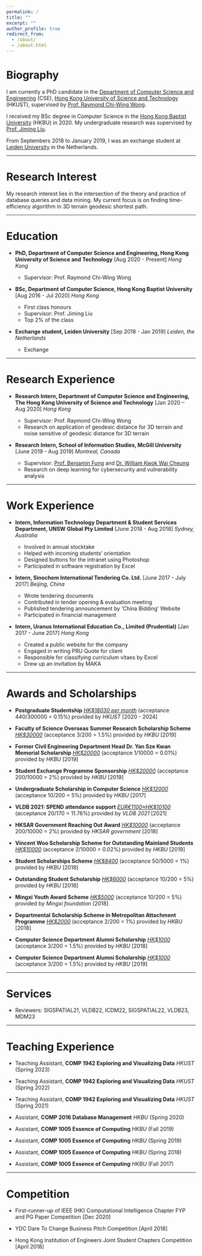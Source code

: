 ```yaml
---
permalink: /
title: ""
excerpt: ""
author_profile: true
redirect_from:
  - /about/
  - /about.html
---
```


# Biography
 I am currently a PhD candidate in the [Department of Computer Science and Engineering](https://cse.hkust.edu.hk) (CSE), [Hong Kong University of Science and Technology](https://hkust.edu.hk) (HKUST), supervised by [Prof. Raymond Chi-Wing Wong](https://www.cse.ust.hk/~raywong/).

 I received my BSc degree in Computer Science in the [Hong Kong Baptist University](https://www.hkbu.edu.hk/eng/main/index.jsp) (HKBU) in 2020. My undergraduate research was supervised by [Prof. Jiming Liu](https://www.comp.hkbu.edu.hk/~jiming/).

 From Septembers 2018 to January 2019, I was an exchange student at [Leiden University](https://www.universiteitleiden.nl/en) in the Netherlands.

---
# Research Interest
 My research interest lies in the intersection of the theory and practice of database queries and data mining. My current focus is on finding time-efficiency algorithm in 3D terrain geodesic shortest path.

---
# Education
 * **PhD, Department of Computer Science and Engineering, Hong Kong University of Science and Technology** [Aug 2020 - Present] *Hong Kong*  
    * Supervisor: Prof. Raymond Chi-Wing Wong  

 * **BSc, Department of Computer Science, Hong Kong Baptist University** [Aug 2016 - Jul 2020] *Hong Kong*  
    * First class honours  
    * Supervisor: Prof. Jiming Liu  
    * Top 2% of the class

 * **Exchange student, Leiden University** [Sep 2018  - Jan 2019] *Leiden, the Netherlands*  
    * Exchange

---
# Research Experience
 * **Research Intern, Department of Computer Science and Engineering, The Hong Kong University of Science and Technology** [Jan 2020 – Aug 2020] *Hong Kong*  
    * Supervisor: Prof. Raymond Chi-Wing Wong  
    * Research on application of geodesic distance for 3D terrain and noise sensitive of geodesic distance for 3D terrain

 * **Research Intern, School of Information Studies, McGill University** [June 2019 - Aug 2019] *Montreal, Canada*  
    * Supervisor: [Prof. Benjamin Fung](http://dmas.lab.mcgill.ca/fung/index.htm) and [Dr. William Kwok Wai Cheung](https://www.comp.hkbu.edu.hk/~william/)  
    * Research on deep learning for cybersecurity and vulnerability analysis

---
# Work Experience
 * **Intern, Information Technology Department & Student Services Department, UNSW Global Pty Limited** [June 2018 - Aug 2018] *Sydney, Australia*  
    * Involved in annual stocktake
    * Helped with incoming students’ orientation
    * Designed buttons for the intranet using Photoshop
    * Participated in software registration by Excel

 * **Intern, Sinochem International Tendering Co. Ltd.** [June 2017 - July 2017] *Beijing, China*  
    * Wrote tendering documents
    * Contributed in tender opening & evaluation meeting
    * Published tendering announcement by ‘China Bidding’ Website
    * Participated in financial management

 * **Intern, Uranus International Education Co., Limited (Prudential)** [Jan 2017 - June 2017] *Hong Kong*  
    * Created a public website for the company
    * Engaged in writing PRU Quote for client
    * Responsible for classifying curriculum vitaes by Excel
    * Drew up an invitation by MAKA

---
# Awards and Scholarships
 * **Postgraduate Studentship** <ins>*HK$18030 per month*</ins> (acceptance 440/300000 = 0.15%) provided by *HKUST* [2020 - 2024]

 * **Faculty of Science Overseas Summer Research Scholarship Scheme** <ins>*HK$30000*</ins> (acceptance 3/200 = 1.5%) provided by *HKBU* [2019]

 * **Former Civil Engineering Department Head Dr. Yan Sze Kwan Memorial Scholarship** <ins>*HK$20000*</ins> (acceptance 1/10000 = 0.01%) provided by *HKBU* [2019]

 * **Student Exchange Programme Sponsorship** <ins>*HK$20000*</ins> (acceptance 200/10000 = 2%) provided by *HKBU* [2019]

 * **Undergraduate Scholarship in Computer Science** <ins>*HK$12000*</ins> (acceptance 10/200 = 5%) provided by *HKBU* [2017]

 * **VLDB 2021: SPEND attendance support** <ins>*EUR€1100≈HK$10100*</ins> (acceptance 20/170 = 11.76%) provided by *VLDB 2021* [2021]

 * **HKSAR Government Reaching Out Award** <ins>*HK$10000*</ins> (acceptance 200/10000 = 2%) provided by *HKSAR government* [2018]

 * **Vincent Woo Scholarship Scheme for Outstanding Mainland Students** <ins>*HK$10000*</ins> (acceptance 2/10000 = 0.02%) provided by *HKBU* [2019]

 * **Student Scholarships Scheme** <ins>*HK$8400*</ins> (acceptance 50/5000 = 1%) provided by *HKBU* [2018]

 * **Outstanding Student Scholarship** <ins>*HK$6000*</ins> (acceptance 10/200 = 5%) provided by *HKBU* [2018]

 * **Mingxi Youth Award Scheme** <ins>*HK$5000*</ins> (acceptance 10/200 = 5%) provided by *Mingxi foundation* [2018]

 * **Departmental Scholarship Scheme in Metropolitan Attachment Programme** <ins>*HK$2000*</ins> (acceptance 2/200 = 1%) provided by *HKBU* [2018]

 * **Computer Science Department Alumni Scholarship** <ins>*HK$1000*</ins> (acceptance 3/200 = 1.5%) provided by *HKBU* [2018]

 * **Computer Science Department Alumni Scholarship** <ins>*HK$1000*</ins> (acceptance 3/200 = 1.5%) provided by *HKBU* [2019]

---
# Services

* Reviewers: SIGSPATIAL21, VLDB22, ICDM22, SIGSPATIAL22, VLDB23, MDM23

---
# Teaching Experience
 * Teaching Assistant, **COMP 1942 Exploring and Visualizing Data** *HKUST* (Spring 2023)

 * Teaching Assistant, **COMP 1942 Exploring and Visualizing Data** *HKUST* (Spring 2022)

 * Teaching Assistant, **COMP 1942 Exploring and Visualizing Data** *HKUST* (Spring 2021)

 * Assistant, **COMP 2016 Database Management** *HKBU* (Spring 2020)

 * Assistant, **COMP 1005 Essence of Computing** *HKBU* (Fall 2019)

 * Assistant, **COMP 1005 Essence of Computing** *HKBU* (Spring 2019)

 * Assistant, **COMP 1005 Essence of Computing** *HKBU* (Spring 2018)

 * Assistant, **COMP 1005 Essence of Computing** *HKBU* (Fall 2017)

---
# Competition
 * First-runner-up of IEEE (HK) Computational Intelligence Chapter FYP and PG Paper Competition [Dec 2020]

 * YDC Dare To Change Business Pitch Competition [April 2018]

 * Hong Kong Institution of Engineers Joint Student Chapters Competition [April 2018]